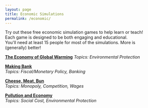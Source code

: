 ```yaml
---
layout: page
title: Economic Simulations
permalink: /economic/
---
```

Try out these free economic simulation games to help learn or teach!  
Each game is designed to be both engaging and educational.  
You'll need at least 15 people for most of the simulations. More is (generally) better!    

[**The Economy of Global Warming**](/the-economy-of-global-warming/)
*Topics: Environmental Protection*  

[**Making Bank**](/making-bank/)  
*Topics: Fiscal/Monetary Policy, Banking*   

[**Cheese, Meat, Bun**](/cheese-meat-bun/)  
*Topics: Monopoly, Competition, Wages*  

[**Pollution and Economy**]("pollution-and-economy")  
*Topics: Social Cost, Environmental Protection*
